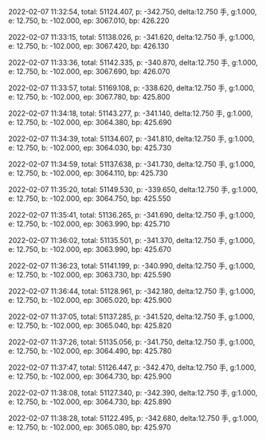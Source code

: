 2022-02-07 11:32:54, total: 51124.407, p: -342.750, delta:12.750 手, g:1.000, e: 12.750, b: -102.000, ep: 3067.010, bp: 426.220

2022-02-07 11:33:15, total: 51138.026, p: -341.620, delta:12.750 手, g:1.000, e: 12.750, b: -102.000, ep: 3067.420, bp: 426.130

2022-02-07 11:33:36, total: 51142.335, p: -340.870, delta:12.750 手, g:1.000, e: 12.750, b: -102.000, ep: 3067.690, bp: 426.070

2022-02-07 11:33:57, total: 51169.108, p: -338.620, delta:12.750 手, g:1.000, e: 12.750, b: -102.000, ep: 3067.780, bp: 425.800

2022-02-07 11:34:18, total: 51143.277, p: -341.140, delta:12.750 手, g:1.000, e: 12.750, b: -102.000, ep: 3064.380, bp: 425.690

2022-02-07 11:34:39, total: 51134.607, p: -341.810, delta:12.750 手, g:1.000, e: 12.750, b: -102.000, ep: 3064.030, bp: 425.730

2022-02-07 11:34:59, total: 51137.638, p: -341.730, delta:12.750 手, g:1.000, e: 12.750, b: -102.000, ep: 3064.110, bp: 425.730

2022-02-07 11:35:20, total: 51149.530, p: -339.650, delta:12.750 手, g:1.000, e: 12.750, b: -102.000, ep: 3064.750, bp: 425.550

2022-02-07 11:35:41, total: 51136.265, p: -341.690, delta:12.750 手, g:1.000, e: 12.750, b: -102.000, ep: 3063.990, bp: 425.710

2022-02-07 11:36:02, total: 51135.501, p: -341.370, delta:12.750 手, g:1.000, e: 12.750, b: -102.000, ep: 3063.990, bp: 425.670

2022-02-07 11:36:23, total: 51141.199, p: -340.990, delta:12.750 手, g:1.000, e: 12.750, b: -102.000, ep: 3063.730, bp: 425.590

2022-02-07 11:36:44, total: 51128.961, p: -342.180, delta:12.750 手, g:1.000, e: 12.750, b: -102.000, ep: 3065.020, bp: 425.900

2022-02-07 11:37:05, total: 51137.285, p: -341.520, delta:12.750 手, g:1.000, e: 12.750, b: -102.000, ep: 3065.040, bp: 425.820

2022-02-07 11:37:26, total: 51135.056, p: -341.750, delta:12.750 手, g:1.000, e: 12.750, b: -102.000, ep: 3064.490, bp: 425.780

2022-02-07 11:37:47, total: 51126.447, p: -342.470, delta:12.750 手, g:1.000, e: 12.750, b: -102.000, ep: 3064.730, bp: 425.900

2022-02-07 11:38:08, total: 51127.340, p: -342.390, delta:12.750 手, g:1.000, e: 12.750, b: -102.000, ep: 3064.730, bp: 425.890

2022-02-07 11:38:28, total: 51122.495, p: -342.680, delta:12.750 手, g:1.000, e: 12.750, b: -102.000, ep: 3065.080, bp: 425.970